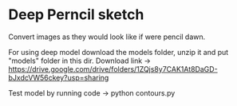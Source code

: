 # Deep Perncil sketch
Convert images as they would look like if were pencil dawn.

For using deep model download the models folder, unzip it and put "models" folder in this dir. Download link -> 
https://drive.google.com/drive/folders/1ZQjs8y7CAK1At8DaGD-bJxdcVW56ckey?usp=sharing

Test model by running code -> python contours.py
